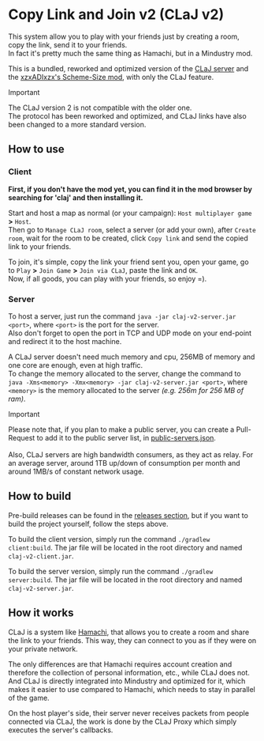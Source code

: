 # Copy Link and Join v2 (CLaJ v2)
This system allow you to play with your friends just by creating a room, copy the link, send it to your friends. <br>
In fact it's pretty much the same thing as Hamachi, but in a Mindustry mod.

This is a bundled, reworked and optimized version of the [CLaJ server](https://github.com/xzxADIxzx/Copy-Link-and-Join) and the [xzxADIxzx's Scheme-Size mod](https://github.com/xzxADIxzx/Scheme-Size), with only the CLaJ feature.

> [!IMPORTANT]
> The CLaJ version 2 is not compatible with the older one. <br>
> The protocol has been reworked and optimized, and CLaJ links have also been changed to a more standard version.

## How to use
### Client
**First, if you don't have the mod yet, you can find it in the mod browser by searching for 'claj' and then installing it.**

Start and host a map as normal (or your campaign): ``Host multiplayer game`` **>** ``Host``. <br>
Then go to ``Manage CLaJ room``, select a server (or add your own), after ``Create room``, wait for the room to be created, click ``Copy link`` and send the copied link to your friends.

To join, it's simple, copy the link your friend sent you, open your game, go to ``Play`` **>** ``Join Game`` **>** ``Join via CLaJ``, paste the link and ``OK``. <br>
Now, if all goods, you can play with your friends, so enjoy =).


### Server
To host a server, just run the command ``java -jar claj-v2-server.jar <port>``, where ``<port>`` is the port for the server. <br>
Also don't forget to open the port in TCP and UDP mode on your end-point and redirect it to the host machine.

A CLaJ server doesn't need much memory and cpu, 256MB of memory and one core are enough, even at high traffic.<br>
To change the memory allocated to the server, change the command to ``java -Xms<memory> -Xmx<memory> -jar claj-v2-server.jar <port>``, where ``<memory>`` is the memory allocated to the server *(e.g. 256m for 256 MB of ram)*.

> [!IMPORTANT]
> Please note that, if you plan to make a public server, you can create a Pull-Request to add it to the public server list, in [public-servers.json](https://github.com/xpdustry/claj-v2/blob/main/public-servers.json). <br><br>
> Also, CLaJ servers are high bandwidth consumers, as they act as relay. For an average server, around 1TB up/down of consumption per month and around 1MB/s of constant network usage.


## How to build
Pre-build releases can be found in the [releases section](https://github.com/Xpdustry/claj-v2/releases), but if you want to build the project yourself, follow the steps above.

To build the client version, simply run the command ``./gradlew client:build``. The jar file will be located in the root directory and named ``claj-v2-client.jar``.

To build the server version, simply run the command ``./gradlew server:build``. The jar file will be located in the root directory and named ``claj-v2-server.jar``.


## How it works
CLaJ is a system like [Hamachi](https://vpn.net/), that allows you to create a room and share the link to your friends. This way, they can connect to you as if they were on your private network.

The only differences are that Hamachi requires account creation and therefore the collection of personal information, etc., while CLaJ does not. And CLaJ is directly integrated into Mindustry and optimized for it, which makes it easier to use compared to Hamachi, which needs to stay in parallel of the game.

On the host player's side, their server never receives packets from people connected via CLaJ, the work is done by the CLaJ Proxy which simply executes the server's callbacks.

